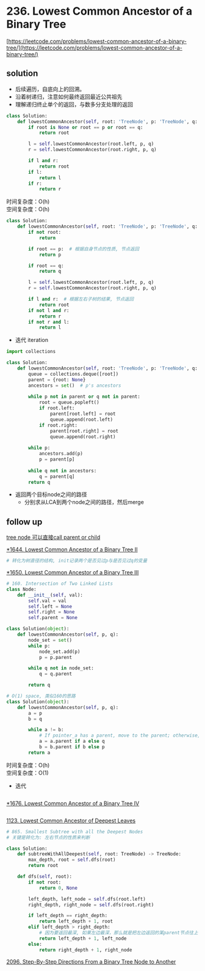 # 236. Lowest Common Ancestor of a Binary Tree
[https://leetcode.com/problems/lowest-common-ancestor-of-a-binary-tree/](https://leetcode.com/problems/lowest-common-ancestor-of-a-binary-tree/)


## solution

- 后续遍历，自底向上的回溯。
- 沿着树递归，注意如何最终返回最近公共祖先
- 理解递归终止单个的返回，与数多分支处理的返回

```python
class Solution:
    def lowestCommonAncestor(self, root: 'TreeNode', p: 'TreeNode', q: 'TreeNode') -> 'TreeNode':
        if root is None or root == p or root == q:
            return root

        l = self.lowestCommonAncestor(root.left, p, q)
        r = self.lowestCommonAncestor(root.right, p, q)

        if l and r:
            return root
        if l:
            return l
        if r:
            return r
```
时间复杂度：O(h) <br>
空间复杂度：O(h)

```python
class Solution:
    def lowestCommonAncestor(self, root: 'TreeNode', p: 'TreeNode', q: 'TreeNode') -> 'TreeNode':
        if not root:
            return

        if root == p:  # 根据自身节点的性质, 节点返回
            return p

        if root == q:
            return q

        l = self.lowestCommonAncestor(root.left, p, q)
        r = self.lowestCommonAncestor(root.right, p, q)

        if l and r:  # 根据左右子树的结果, 节点返回
            return root
        if not l and r:
            return r
        if not r and l:
            return l
```

- 迭代 iteration
```python
import collections

class Solution:
    def lowestCommonAncestor(self, root: 'TreeNode', p: 'TreeNode', q: 'TreeNode') -> 'TreeNode':
        queue = collections.deque([root])
        parent = {root: None}
        ancestors = set()  # p's ancestors
        
        while p not in parent or q not in parent:
            root = queue.popleft()
            if root.left:
                parent[root.left] = root
                queue.append(root.left)
            if root.right:
                parent[root.right] = root
                queue.append(root.right)
            
        while p:
            ancestors.add(p)
            p = parent[p] 
        
        while q not in ancestors:
            q = parent[q]
        return q
```

- 返回两个目标node之间的路‍‌径
  - 分别求从LCA到两个node之间的路径，然后merge


## follow up

[tree node 可以直接call parent or child](https://www.geeksforgeeks.org/lowest-common-ancestor-in-a-binary-tree-using-parent-pointer/)

[*1644. Lowest Common Ancestor of a Binary Tree II](https://leetcode.com/problems/lowest-common-ancestor-of-a-binary-tree-ii/)
```python
# 转化为树直径的结构, init记录两个是否见过p与是否见过q的变量

```

[*1650. Lowest Common Ancestor of a Binary Tree III](https://leetcode.com/problems/lowest-common-ancestor-of-a-binary-tree-iii/)
```python
# 160. Intersection of Two Linked Lists
class Node:
    def __init__(self, val):
        self.val = val
        self.left = None
        self.right = None
        self.parent = None

class Solution(object):
    def lowestCommonAncestor(self, p, q):
        node_set = set()
        while p:
            node_set.add(p)
            p = p.parent

        while q not in node_set:
            q = q.parent

        return q
```

```python
# O(1) space, 类似160的思路
class Solution(object):
    def lowestCommonAncestor(self, p, q):
        a = p
        b = q

        while a != b:
            # If pointer_a has a parent, move to the parent; otherwise, go to the other node's initial position.
            a = a.parent if a else q
            b = b.parent if b else p
        return a
```
时间复杂度：O(h) <br>
空间复杂度：O(1)


- 迭代
```python

```

[*1676. Lowest Common Ancestor of a Binary Tree IV](https://leetcode.com/problems/lowest-common-ancestor-of-a-binary-tree-iv/description/)
```python

```


[1123. Lowest Common Ancestor of Deepest Leaves](https://leetcode.com/problems/lowest-common-ancestor-of-deepest-leaves/description/)
```python
# 865. Smallest Subtree with all the Deepest Nodes
# 关键是转化为: 左右节点的性质来判断

class Solution:
    def subtreeWithAllDeepest(self, root: TreeNode) -> TreeNode:
        max_depth, root = self.dfs(root)
        return root

    def dfs(self, root):
        if not root:
            return 0, None

        left_depth, left_node = self.dfs(root.left)
        right_depth, right_node = self.dfs(root.right)

        if left_depth == right_depth:
            return left_depth + 1, root
        elif left_depth > right_depth:
            # 因为要返回最深, 如果左边最深，那么就是把左边返回的某parent节点往上传输
            return left_depth + 1, left_node
        else:
            return right_depth + 1, right_node
```

[2096. Step-By-Step Directions From a Binary Tree Node to Another](https://leetcode.com/problems/step-by-step-directions-from-a-binary-tree-node-to-another/description/)
```python

```
